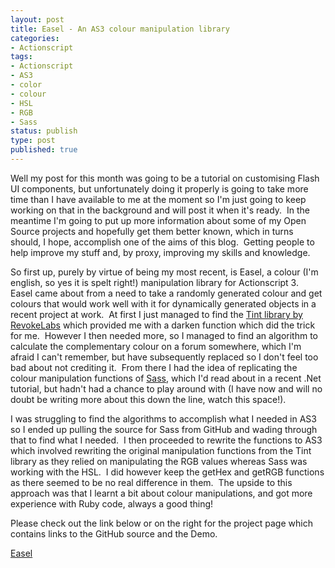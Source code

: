 ```yaml
--- 
layout: post
title: Easel - An AS3 colour manipulation library
categories:
- Actionscript
tags: 
- Actionscript
- AS3
- color
- colour
- HSL
- RGB
- Sass
status: publish
type: post
published: true
---
```


Well my post for this month was going to be a tutorial on customising Flash UI components, but unfortunately doing it properly is going to take more time than I 
have available to me at the moment so I'm just going to keep working on that in the background and will post it when it's ready.  In the meantime I'm going to 
put up more information about some of my Open Source projects and hopefully get them better known, which in turns should, I hope, accomplish one of the aims of 
this blog.  Getting people to help improve my stuff and, by proxy, improving my skills and knowledge.

So first up, purely by virtue of being my most recent, is Easel, a colour (I'm english, so yes it is spelt right!) manipulation library for Actionscript 3.  Easel 
came about from a need to take a randomly generated colour and get colours that would work well with it for dynamically generated objects in a recent project at 
work.  At first I just managed to find the [Tint library by RevokeLabs](http://lab.revoke.ca/2009/04/as3-color-functions/) which provided me with a darken 
function which did the trick for me.  However I then needed more, so I managed to find an algorithm to calculate the complementary colour on a forum somewhere, 
which I'm afraid I can't remember, but have subsequently replaced so I don't feel too bad about not crediting it.  From there I had the idea of replicating the 
colour manipulation functions of [Sass]("http://sass-lang.com/"), which I'd read about in a recent .Net tutorial, but hadn't had a chance to play around with 
(I have now and will no doubt be writing more about this down the line, watch this space!).

I was struggling to find the algorithms to accomplish what I needed in AS3 so I ended up pulling the source for Sass from GitHub and wading through that to find 
what I needed.  I then proceeded to rewrite the functions to AS3 which involved rewriting the original manipulation functions from the Tint library as they relied 
on manipulating the RGB values whereas Sass was working with the HSL.  I did however keep the getHex and getRGB functions as there seemed to be no real difference 
in them.  The upside to this approach was that I learnt a bit about colour manipulations, and got more experience with Ruby code, always a good thing!

Please check out the link below or on the right for the project page which contains links to the GitHub source and the Demo.

[Easel](https://github.com/OiNutter/Easel)
